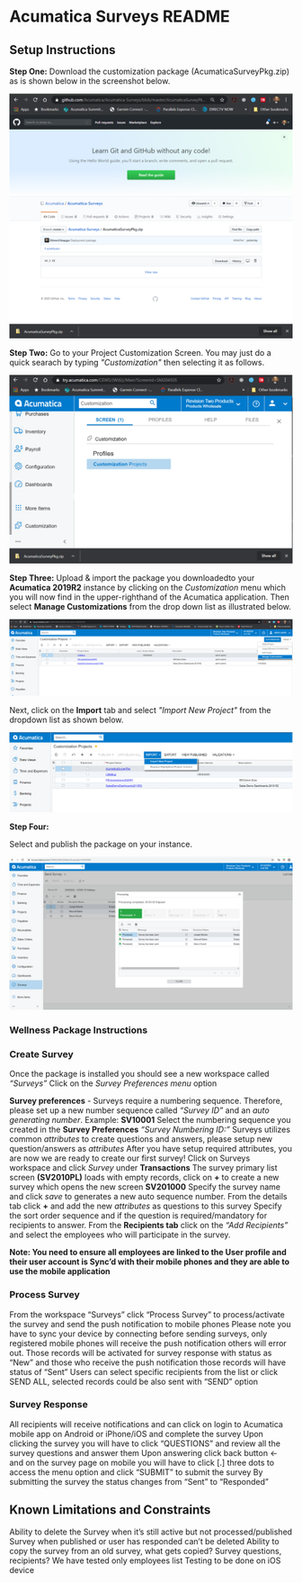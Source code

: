 # Acumatica Surveys README

## Setup Instructions

**Step One:** Download the customization package (AcumaticaSurveyPkg.zip) as is shown below in the screenshot below.

![Screenshot](/docs/images/SS1-DownloadPackage.PNG)

**Step Two:** Go to your Project Customization Screen. You may just do a quick searach by typing *"Customization"* then selecting it as follows.

![Screenshot](/docs/images/SS0-CustomizationProjects.PNG)

**Step Three:** Upload & import the package you downloadedto your **Acumatica 2019R2** instance by clicking on the *Customization* menu which you will now find in the upper-righthand of the Acumatica application.  Then select **Manage Customizations** from the drop down list as illustrated below.

![Screenshot](/docs/images/SS1-ImportCustPackage.PNG)

Next, click on the **Import** tab and select *"Import New Project"* from the dropdown list as shown below.

![Screenshot](/docs/images/SS2-ImportNewProject.PNG)

**Step Four:** 



Select and publish the package on your instance.

![Screenshot](/docs/images/Process-Survey1.PNG)

### Wellness Package Instructions

### Create Survey
Once the package is installed you should see a new workspace called *“Surveys”*
Click on the *Survey Preferences menu* option

**Survey preferences** - Surveys require a numbering sequence. Therefore, please set up a new number sequence called *“Survey ID”* and an *auto generating number*. Example: **SV10001**
Select the numbering sequence you created in the **Survey Preferences** *“Survey Numbering ID:”*
Surveys utilizes common *attributes* to create questions and answers, please setup new question/answers as *attributes*
After you have setup required attributes, you are now we are ready to create our first survey!
Click on Surveys workspace and click *Survey* under **Transactions** 
The survey primary list screen **(SV2010PL)** loads with empty records, click on **+** to create a new survey which opens the new screen **SV201000**
Specify the survey name and click *save* to generates a new auto sequence number.
From the details tab click **+** and add the new *attributes* as questions to this survey
Specify the sort order sequence and if the question is required/mandatory for recipients to answer. 
From the **Recipients tab** click on the *“Add Recipients”* and select the employees who will participate in the survey.

**Note: You need to ensure all employees are linked to the User profile and their user account is Sync’d with their mobile phones and they are able to use the mobile application**

### Process Survey
From the workspace “Surveys” click “Process Survey” to process/activate the survey and send the push notification to mobile phones 
Please note you have to sync your device by connecting before sending surveys, only registered mobile phones will receive the push notification others will error out.
Those records will be activated for survey response with status as “New” and those who receive the push notification those records will have status of “Sent”
Users can select specific recipients from the list or click SEND ALL, selected records could be also sent with “SEND” option

### Survey Response
All recipients will receive notifications and can click on login to Acumatica mobile app on Android or iPhone/iOS and complete the survey 
Upon clicking the survey you will have to click “QUESTIONS” and review all the survey questions and answer them
Upon answering click back button ← and on the survey page on mobile you will have to click [.] three dots to access the menu option and click “SUBMIT” to submit the survey 
By submitting the survey the status changes from “Sent” to “Responded” 

## Known Limitations and Constraints
Ability to delete the Survey when it’s still active but not processed/published
Survey when published or user has responded can’t be deleted 
Ability to copy the survey from an old survey, what gets copied? Survey questions, recipients?
We have tested only employees list
Testing to be done on iOS device

